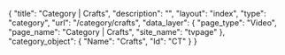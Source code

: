 {
    "title": "Category | Crafts",
    "description": "",
    "layout": "index",
    "type": "category",
    "url": "\/category\/crafts",
    "data_layer": {
        "page_type": "Video",
        "page_name": "Category | Crafts",
        "site_name": "tvpage"
    },
    "category_object": {
        "Name": "Crafts",
        "Id": "CT"
    }
}